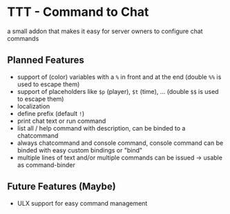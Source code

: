 # TTT - Command to Chat
a small addon that makes it easy for server owners to configure chat commands

## Planned Features
- support of (color) variables with a `%` in front and at the end (double `%%` is used to escape them)
- support of placeholders like `$p` (player), `$t` (time), ... (double `$$` is used to escape them)
- localization
- define prefix (default `!`)
- print chat text or run command
- list all / help command with description, can be binded to a chatcommand
- always chatcommand and console command, console command can be binded with easy custom bindings or "bind"
- multiple lines of text and/or multiple commands can be issued -> usable as command-binder

## Future Features (Maybe)
- ULX support for easy command management
